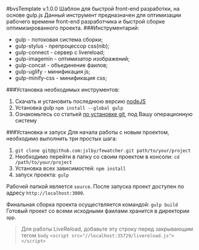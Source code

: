#bvsTemplate v.1.0.0
Шаблон для быстрой front-end разработки, на основе gulp.js
Данный инструмент предназначен для оптимизации рабочего времени front-end разработчика и быстрой сборке оптимизированного проекта.
###Инструментарий:
* gulp - потоковая система сборки;
* gulp-stylus - препроцессор css(nib);
* gulp-connect - сервер с livereload;
* gulp-imagemin - оптимизатор изображений;
* gulp-concat - объединение фаилов;
* gulp-uglify - минификация js;
* gulp-minify-css - минификация css;


###Установка необходимых инструментов:

1. Скачать и установить последнюю версию [nodeJS](http://nodejs.org/download/)
2. Установка gulp `npm install --global gulp`
3. Ознакомьтесь со статьей [по установке git](http://git-scm.com/book/ru/%D0%92%D0%B2%D0%B5%D0%B4%D0%B5%D0%BD%D0%B8%D0%B5-%D0%A3%D1%81%D1%82%D0%B0%D0%BD%D0%BE%D0%B2%D0%BA%D0%B0-Git), под Вашу операционную систему

###Установка и запуск
Для начала работы с новым проектом, необходимо выполнить три простых шага:

1. `git clone git@github.com:jslby/fewatcher.git path/to/your/project`
2. Необходимо перейти в папку со своим проектом в консоли: `cd /path/to/your/project`
2. Установка всех зависимостей: `npm install`
3. запуск проекта: `gulp`


Рабочей папкой является `source`.
После запуска проект доступен по адресу `http://localhost:3000`.

Финальная сборка проекта осуществляется командой: `gulp build`
Готовый проект со всеми исходными фаилами хранится в директории `app`.

> Для работы LiveReload, добавьте эту строку перед закрывающим тегом `body`
> `<script src="//localhost:35729/livereload.js"></script>`


